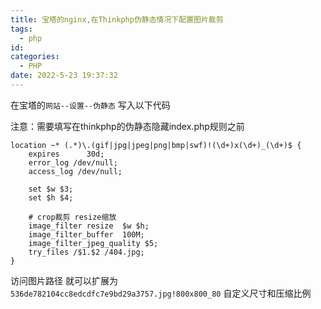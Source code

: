 ```yaml
---
title: 宝塔的nginx,在Thinkphp伪静态情况下配置图片裁剪
tags:
  - php
id: 
categories:
  - PHP
date: 2022-5-23 19:37:32
---
```



在宝塔的`网站--设置--伪静态` 写入以下代码

注意：需要填写在thinkphp的伪静态隐藏index.php规则之前 

```
location ~* (.*)\.(gif|jpg|jpeg|png|bmp|swf)!(\d+)x(\d+)_(\d+)$ {
    expires      30d;
    error_log /dev/null;
    access_log /dev/null;

    set $w $3;
    set $h $4;

    # crop裁剪 resize缩放
    image_filter resize  $w $h;
    image_filter_buffer  100M;
    image_filter_jpeg_quality $5;
    try_files /$1.$2 /404.jpg;
}
```


访问图片路径 就可以扩展为  `536de782104cc8edcdfc7e9bd29a3757.jpg!800x800_80`   自定义尺寸和压缩比例